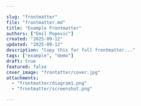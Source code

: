 ```yaml
---

slug: "frontmatter"
file: "frontmatter.md"
title: "Example Frontmatter"
authors: ["Emil Popović"]
created: "2025-09-12"
updated: "2025-09-12"
description: "Copy this for full frontmatter..."
tags: ["example", "demo"]
draft: true
featured: false
cover_image: "frontatter/cover.jpg"
attachments:
  - "frontmatter/diagram1.png"
  - "frontmatter/screenshot.png"

---
```

